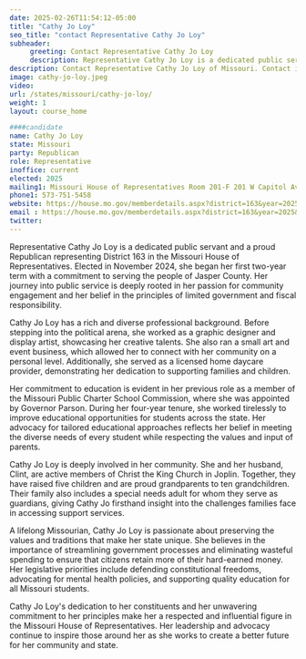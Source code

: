```yaml
---
date: 2025-02-26T11:54:12-05:00
title: "Cathy Jo Loy"
seo_title: "contact Representative Cathy Jo Loy"
subheader:
     greeting: Contact Representative Cathy Jo Loy
     description: Representative Cathy Jo Loy is a dedicated public servant and a proud Republican representing District 163 in the Missouri House of Representatives.
description: Contact Representative Cathy Jo Loy of Missouri. Contact information for Cathy Jo Loy includes email address, phone number, and mailing address.
image: cathy-jo-loy.jpeg
video:
url: /states/missouri/cathy-jo-loy/
weight: 1
layout: course_home

####candidate
name: Cathy Jo Loy
state: Missouri
party: Republican
role: Representative
inoffice: current
elected: 2025
mailing1: Missouri House of Representatives Room 201-F 201 W Capitol Ave Jefferson City, MO 65101
phone1: 573-751-5458
website: https://house.mo.gov/memberdetails.aspx?district=163&year=2025&code=R/
email : https://house.mo.gov/memberdetails.aspx?district=163&year=2025&code=R/
twitter: 
---
```

Representative Cathy Jo Loy is a dedicated public servant and a proud Republican representing District 163 in the Missouri House of Representatives. Elected in November 2024, she began her first two-year term with a commitment to serving the people of Jasper County. Her journey into public service is deeply rooted in her passion for community engagement and her belief in the principles of limited government and fiscal responsibility.

Cathy Jo Loy has a rich and diverse professional background. Before stepping into the political arena, she worked as a graphic designer and display artist, showcasing her creative talents. She also ran a small art and event business, which allowed her to connect with her community on a personal level. Additionally, she served as a licensed home daycare provider, demonstrating her dedication to supporting families and children.

Her commitment to education is evident in her previous role as a member of the Missouri Public Charter School Commission, where she was appointed by Governor Parson. During her four-year tenure, she worked tirelessly to improve educational opportunities for students across the state. Her advocacy for tailored educational approaches reflects her belief in meeting the diverse needs of every student while respecting the values and input of parents.

Cathy Jo Loy is deeply involved in her community. She and her husband, Clint, are active members of Christ the King Church in Joplin. Together, they have raised five children and are proud grandparents to ten grandchildren. Their family also includes a special needs adult for whom they serve as guardians, giving Cathy Jo firsthand insight into the challenges families face in accessing support services.

A lifelong Missourian, Cathy Jo Loy is passionate about preserving the values and traditions that make her state unique. She believes in the importance of streamlining government processes and eliminating wasteful spending to ensure that citizens retain more of their hard-earned money. Her legislative priorities include defending constitutional freedoms, advocating for mental health policies, and supporting quality education for all Missouri students.

Cathy Jo Loy's dedication to her constituents and her unwavering commitment to her principles make her a respected and influential figure in the Missouri House of Representatives. Her leadership and advocacy continue to inspire those around her as she works to create a better future for her community and state.
